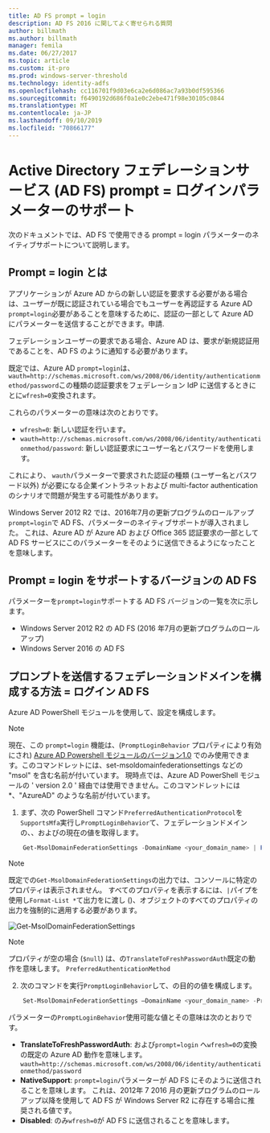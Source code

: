 ```yaml
---
title: AD FS prompt = login
description: AD FS 2016 に関してよく寄せられる質問
author: billmath
ms.author: billmath
manager: femila
ms.date: 06/27/2017
ms.topic: article
ms.custom: it-pro
ms.prod: windows-server-threshold
ms.technology: identity-adfs
ms.openlocfilehash: cc116701f9d03e6ca2e6d086ac7a93b0df595366
ms.sourcegitcommit: f6490192d686f0a1e0c2ebe471f98e30105c0844
ms.translationtype: MT
ms.contentlocale: ja-JP
ms.lasthandoff: 09/10/2019
ms.locfileid: "70866177"
---
```

# <a name="active-directory-federation-services-promptlogin-parameter-support"></a>Active Directory フェデレーションサービス (AD FS) prompt = ログインパラメーターのサポート

次のドキュメントでは、AD FS で使用できる prompt = login パラメーターのネイティブサポートについて説明します。

## <a name="what-is-promptlogin"></a>Prompt = login とは

アプリケーションが Azure AD からの新しい認証を要求する必要がある場合は、ユーザーが既に認証されている場合でもユーザーを再認証する Azure AD `prompt=login`必要があることを意味するために、認証の一部として Azure AD にパラメーターを送信することができます。申請.

フェデレーションユーザーの要求である場合、Azure AD は、要求が新規認証用であることを、AD FS のように通知する必要があります。

既定では、Azure AD `prompt=login`は、 `wauth=http://schemas.microsoft.com/ws/2008/06/identity/authenticationmethod/password`この種類の認証要求をフェデレーション IdP に送信するときにとに`wfresh=0`変換されます。

これらのパラメーターの意味は次のとおりです。

- `wfresh=0`: 新しい認証を行います。
- `wauth=http://schemas.microsoft.com/ws/2008/06/identity/authenticationmethod/password`: 新しい認証要求にユーザー名とパスワードを使用します。

これにより、 `wauth`パラメーターで要求された認証の種類 (ユーザー名とパスワード以外) が必要になる企業イントラネットおよび multi-factor authentication のシナリオで問題が発生する可能性があります。  

Windows Server 2012 R2 では、2016年7月の更新プログラムのロールアップ`prompt=login`で AD FS、パラメーターのネイティブサポートが導入されました。 これは、Azure AD が Azure AD および Office 365 認証要求の一部として AD FS サービスにこのパラメーターをそのように送信できるようになったことを意味します。

## <a name="ad-fs-versions-that-support-promptlogin"></a>Prompt = login をサポートするバージョンの AD FS

パラメーターを`prompt=login`サポートする AD FS バージョンの一覧を次に示します。

- Windows Server 2012 R2 の AD FS (2016 年7月の更新プログラムのロールアップ)
- Windows Server 2016 の AD FS

## <a name="how-to-configure-a-federated-domain-to-send-promptlogin-to-ad-fs"></a>プロンプトを送信するフェデレーションドメインを構成する方法 = ログイン AD FS

Azure AD PowerShell モジュールを使用して、設定を構成します。

> [!NOTE]
> 現在、この `prompt=login` 機能は、(`PromptLoginBehavior` プロパティにより有効にされ) [Azure AD Powershell モジュールのバージョン1.0](https://connect.microsoft.com/site1164/Downloads/DownloadDetails.aspx?DownloadID=59185) でのみ使用できます。このコマンドレットには、set-msoldomainfederationsettings などの "msol" を含む名前が付いています。  現時点では、Azure AD PowerShell モジュールの ' version 2.0 ' 経由では使用できません。このコマンドレットには\*、"AzureAD" のような名前が付いています。

1. まず、次の PowerShell コマンド`PreferredAuthenticationProtocol`を`SupportsMfa`実行し`PromptLoginBehavior`て、フェデレーションドメインの、、およびの現在の値を取得します。

```powershell
    Get-MsolDomainFederationSettings -DomainName <your_domain_name> | Format-List *
```

> [!NOTE]
> 既定での`Get-MsolDomainFederationSettings`の出力では、コンソールに特定のプロパティは表示されません。 すべてのプロパティを表示するには、`|`パイプを使用し`Format-List *`て出力をに渡し ()、オブジェクトのすべてのプロパティの出力を強制的に適用する必要があります。

![Get-MsolDomainFederationSettings](media/AD-FS-Prompt-Login/GetMsol.png)

> [!NOTE]
> プロパティが空の場合 (`$null`) は、の`TranslateToFreshPasswordAuth`既定の動作を意味します。 `PreferredAuthenticationMethod`

2. 次のコマンドを実行`PromptLoginBehavior`して、の目的の値を構成します。

```powershell
    Set-MsolDomainFederationSettings –DomainName <your_domain_name> -PreferredAuthenticationProtocol <current_value_from_step1> -SupportsMfa <current_value_from_step1> -PromptLoginBehavior <TranslateToFreshPasswordAuth|NativeSupport|Disabled>
```

パラメーターの`PromptLoginBehavior`使用可能な値とその意味は次のとおりです。

- **TranslateToFreshPasswordAuth**: および`prompt=login` へ`wfresh=0`の変換の既定の Azure AD 動作を意味します。 `wauth=http://schemas.microsoft.com/ws/2008/06/identity/authenticationmethod/password`
- **NativeSupport**: `prompt=login`パラメーターが AD FS にそのように送信されることを意味します。 これは、2012年 7 2016 月の更新プログラムのロールアップ以降を使用して AD FS が Windows Server R2 に存在する場合に推奨される値です。
- **Disabled**: のみ`wfresh=0`が AD FS に送信されることを意味します。
